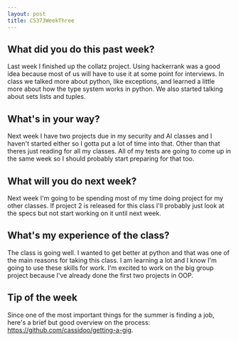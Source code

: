 ```yaml
---
layout: post
title: CS373WeekThree
---
```


## What did you do this past week? ##
Last week I finished up the collatz project. Using hackerrank was a good idea because most of us will have to use it at some point for interviews. In class we talked more about python, like exceptions, and learned a little more about how the type system works in python. We also started talking about sets lists and tuples. 

## What's in your way? ##
Next week I have two projects due in my security and AI classes and I haven't started either so I gotta put a lot of time into that. Other than that theres just reading for all my classes. All of my tests are going to come up in the same week so I should probably start preparing for that too.

## What will you do next week? ##
Next week I'm going to be spending most of my time doing project for my other classes. If project 2 is released for this class I'll probably just look at the specs but not start working on it until next week.

## What's my experience of the class? ##
The class is going well. I wanted to get better at python and that was one of the main reasons for taking this class. I am learning a lot and I know I'm going to use these skills for work. I'm excited to work on the big group project because I've already done the first two projects in OOP.

## Tip of the week ##
Since one of the most important things for the summer is finding a job, here's a brief but good overview on the process: https://github.com/cassidoo/getting-a-gig.
